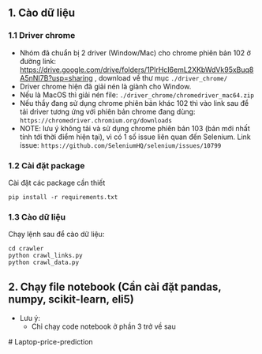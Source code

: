 ## 1. Cào dữ liệu
### 1.1 Driver chrome

* Nhóm đã chuẩn bị 2 driver (Window/Mac) cho chrome phiên bản 102 ở đường link: https://drive.google.com/drive/folders/1PlrHcI6emL2XKbWdVk95xBuq8A5nNI7B?usp=sharing , download về thư mục `./driver_chrome/`
* Driver chrome hiện đã giải nén là giành cho Window.
* Nếu là MacOS thì giải nén file: `./driver_chrome/chromedriver_mac64.zip`
* Nếu thầy đang sử dụng chrome phiên bản khác 102 thì vào link sau để tải driver tương ứng với phiên bản chrome đang dùng: `https://chromedriver.chromium.org/downloads`
* NOTE: lưu ý không tải và sử dụng chrome phiên bản 103 (bản mới nhất tính tới thời điểm hiện tại), vì có 1 số issue liên quan đến Selenium. Link issue: `https://github.com/SeleniumHQ/selenium/issues/10799`

### 1.2 Cài đặt package

Cài đặt các package cần thiết
```
pip install -r requirements.txt
```

### 1.3 Cào dữ liệu
Chạy lệnh sau để cào dữ liệu:
```
cd crawler
python crawl_links.py
python crawl_data.py
```

## 2. Chạy file notebook (Cần cài đặt pandas, numpy, scikit-learn, eli5)
* Lưu ý:
    - Chỉ chạy code notebook ở phần 3 trở về sau

#   L a p t o p - p r i c e - p r e d i c t i o n  
 